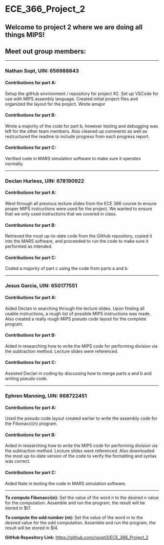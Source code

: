 # ECE_366_Project_2
## Welcome to project 2 where we are doing all things MIPS!

## Meet out group members:

-----------------------------------------------------------------------------------------------------------------------------------------

### Nathan Sopt, UIN: 656988843

#### Contributions for part A: 

Setup the gitHub environment / repository for project #2. Set up VSCode for use with MIPS assembly language. 
Created initial project   files and organized the layout for the project. Wrote amajor

#### Contributions for part B:

Wrote a majority of the code for part b, however testing and debugging was left for the other team members. Also cleaned up comments as well as restructured the readme to include progress from each progress report.

#### Contributions for part C:

Verified code in MARS simulation software to make sure it operates normally.

-----------------------------------------------------------------------------------------------------------------------------------------

### Declan Hurless, UIN: 678190922

#### Contributions for part A: 

Went through all previous lecture slides from the ECE 366 course to ensure proper MIPS instructions were used for the project. 
We wanted to ensure that we only used instructions that we covered in class.

#### Contributions for part B:

Retrieved the most up-to-date code from the GitHub repository, copied it into the MARS software, and proceeded to run the code to make sure it performed as intended.

#### Contributions for part C:

Coded a majority of part c using the code from parts a and b.

-----------------------------------------------------------------------------------------------------------------------------------------

### Jesus Garcia, UIN: 650177551

#### Contributions for part A:

Aided Declan in searching through the lecture slides. Upon finding all usable instructions, a rough list of possible MIPS instructions was made. 
Also created a really rough MIPS pseudo code layout for the complete program.

#### Contributions for part B:

Aided in researching how to write the MIPS code for performing division via the subtraction method. Lecture slides were referenced.

#### Contributions for part C:

Assisted Declan in coding by discussing how to merge parts a and b and writing pseudo code.

-----------------------------------------------------------------------------------------------------------------------------------------

### Ephren Manning, UIN: 668722451

#### Contributions for part A:

Used the pseudo code layout created earlier to write the assembly code for the Fibonacci(n) program.

#### Contributions for part B:

Aided in researching how to write the MIPS code for performing division via the subtraction method. Lecture slides were referenced. 
Also downloaded the most up-to-date version of the code to verify the formatting and syntax was correct.

#### Contributions for part C:

Aided Nate in testing the code in MARS simulation software.

-----------------------------------------------------------------------------------------------------------------------------------------

**To compute Fibonacci(n):** Set the value of the word n to the desired n value for the computation. Assemble and run the program, the result will be stored in $t7.

**To compute the odd number (m):** Set the value of the word m to the desired value for the odd computation. Assemble and run the program, the result will be stored in $t4.

**GitHub Repository Link:** https://github.com/nsopt3/ECE_366_Project_2



